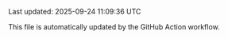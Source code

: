 Last updated: 2025-09-24 11:09:36 UTC

This file is automatically updated by the GitHub Action workflow.
